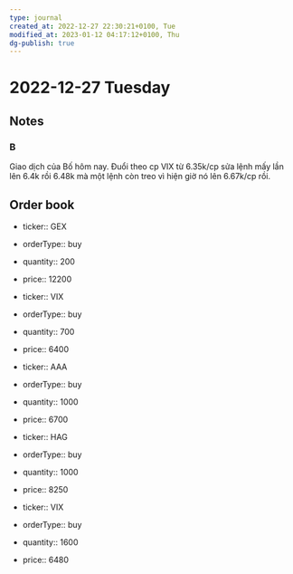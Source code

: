 ```yaml
---
type: journal
created_at: 2022-12-27 22:30:21+0100, Tue
modified_at: 2023-01-12 04:17:12+0100, Thu
dg-publish: true
---
```

# 2022-12-27 Tuesday

## Notes

### B

Giao dịch của Bố hôm nay. Đuổi theo cp VIX từ 6.35k/cp sửa lệnh mấy lần lên 6.4k rồi 6.48k mà một lệnh còn treo vì hiện giờ nó lên 6.67k/cp rồi.

## Order book

- ticker:: GEX
- orderType:: buy
- quantity:: 200
- price:: 12200

- ticker:: VIX
- orderType:: buy
- quantity:: 700
- price:: 6400

- ticker:: AAA
- orderType:: buy
- quantity:: 1000
- price:: 6700

- ticker:: HAG
- orderType:: buy
- quantity:: 1000
- price:: 8250

- ticker:: VIX
- orderType:: buy
- quantity:: 1600
- price:: 6480